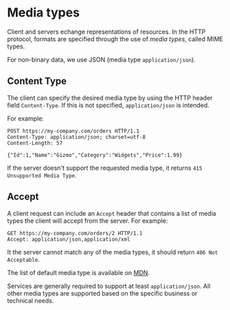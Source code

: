# Media types

Client and servers echange representations of resources. In the HTTP protocol, formats are specified through the use of *media types*, called MIME types. 

For non-binary data, we use JSON (media type `application/json`).

## Content Type

The client can specify the desired media type by using the HTTP header field `Content-Type`. If this is not specified, `application/json` is intended. 

For example:

```
POST https://my-company.com/orders HTTP/1.1
Content-Type: application/json; charset=utf-8
Content-Length: 57

{"Id":1,"Name":"Gizmo","Category":"Widgets","Price":1.99}
```

If the server doesn't support the requested media type, it returns `415 Unsupported Media Type`.


## Accept
A client request can include an `Accept` header that contains a list of media types the client will accept from the server. For example:

```
GET https://my-company.com/orders/2 HTTP/1.1
Accept: application/json,application/xml
```

It the server cannot match any of the media types, it should return `406 Not Acceptable`.

The list of default media type is available on [MDN](https://developer.mozilla.org/en-US/docs/Web/HTTP/Content_negotiation/List_of_default_Accept_values). 

Services are generally required to support at least `application/json`. All other media types are supported based on the specific business or technical needs.
